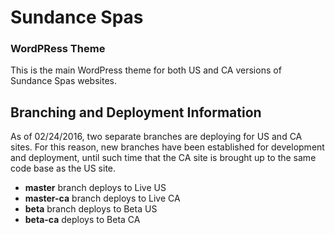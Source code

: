 # Sundance Spas #
### WordPRess Theme ###
This is the main WordPress theme for both US and CA versions of Sundance Spas websites.

## Branching and Deployment Information ##
As of 02/24/2016, two separate branches are deploying for US and CA sites. For this reason, new branches have been established for development and deployment, until such time that the CA site is brought up to the same code base as the US site.
* **master** branch deploys to Live US
* **master-ca** branch deploys to Live CA
* **beta** branch deploys to Beta US
* **beta-ca** deploys to Beta CA